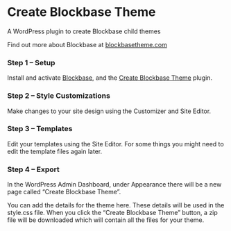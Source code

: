 # Create Blockbase Theme
A WordPress plugin to create Blockbase child themes

Find out more about Blockbase at [blockbasetheme.com](https://blockbasetheme.com)

### Step 1 – Setup
Install and activate [Blockbase](https://github.com/Automattic/themes/tree/trunk/blockbase), and the [Create Blockbase Theme](https://github.com/Automattic/create-blockbase-theme) plugin.

### Step 2 – Style Customizations
Make changes to your site design using the Customizer and Site Editor. 

### Step 3 – Templates
Edit your templates using the Site Editor. For some things you might need to edit the template files again later.

### Step 4 – Export
In the WordPress Admin Dashboard, under Appearance there will be a new page called “Create Blockbase Theme”.

You can add the details for the theme here. These details will be used in the style.css file. When you click the “Create Blockbase Theme” button, a zip file will be downloaded which will contain all the files for your theme. 
